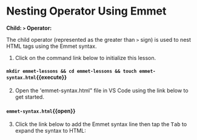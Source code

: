 # Nesting Operator Using Emmet

**Child: `>` Operator:**

The child operator (represented as the greater than `>` sign) is used to nest HTML tags using the Emmet syntax.

1. Click on the command link below to initialize this lesson.

#### `mkdir emmet-lessons && cd emmet-lessons && touch emmet-syntax.html`{{execute}}

2. Open the 'emmet-syntax.html" file in VS Code using the link below to get started.

#### `emmet-syntax.html`{{open}}

3. Click the link below to add the Emmet syntax line then tap the <kbd>Tab</kbd> to expand the syntax to HTML:
   
<pre class="file" data-filename="emmet-syntax.html" data-target="prepend"><!DOCTYPE html>
<html lang="en">
<head>
    <meta charset="UTF-8">
    <meta name="viewport" content="width=device-width, initial-scale=1.0">
    <meta http-equiv="X-UA-Compatible" content="ie=edge">
    <title>Emmet Abbreviations</title>
</head>
<body>
    
</body>
</html>
</pre>